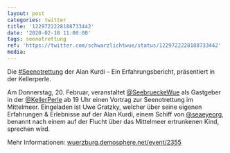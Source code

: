 ```yaml
---
layout: post
categories: twitter
title: '1229722228188733442'
date: '2020-02-18 11:00:00'
tags: seenotrettung
ref: 'https://twitter.com/schwarzlichtwue/status/1229722228188733442'
media:
---
```

Die [#Seenotrettung](/t/seenotrettung) der Alan Kurdi – Ein Erfahrungsbericht, präsentiert in der Kellerperle.



Am Donnerstag, 20. Februar, veranstaltet [@SeebrueckeWue](https://twitter.com/SeebrueckeWue) als Gastgeber in der [@KellerPerle](https://twitter.com/KellerPerle) ab 19 Uhr einen Vortrag zur Seenotrettung im Mittelmeer.
Eingeladen ist Uwe Gratzky, welcher über seine eigenen Erfahrungen &amp; Erlebnisse auf der Alan Kurdi, einem Schiff von [@seaeyeorg](https://twitter.com/seaeyeorg), benannt nach einem auf der Flucht über das Mittelmeer ertrunkenen Kind, sprechen wird.



Mehr Informationen: [wuerzburg.demosphere.net/event/2355](https://wuerzburg.demosphere.net/event/2355)